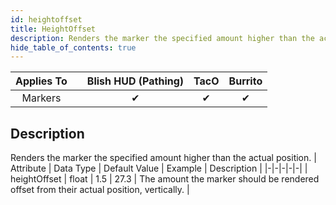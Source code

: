 ```yaml
---
id: heightoffset
title: HeightOffset
description: Renders the marker the specified amount higher than the actual position.
hide_table_of_contents: true
---
```

| Applies To | | Blish HUD (Pathing) | TacO | Burrito |
|-|-|-|-|-|
| <center>Markers</center> | | <center>✔</center> | <center>✔</center> | <center>✔</center> |



## Description
Renders the marker the specified amount higher than the actual position.
| Attribute | Data Type | Default Value | Example | Description |
|-|-|-|-|-|
| heightOffset | float | 1.5 | 27.3 | The amount the marker should be rendered offset from their actual position, vertically. | 


